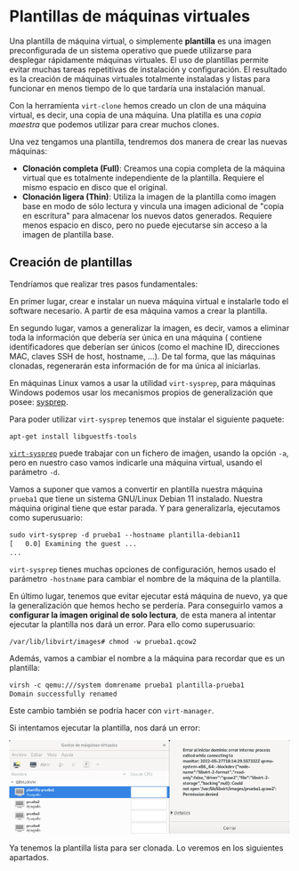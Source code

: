 # Plantillas de máquinas virtuales

Una plantilla de máquina virtual, o simplemente **plantilla** es una imagen preconfigurada de un sistema operativo que puede utilizarse para desplegar rápidamente
máquinas virtuales. El uso de plantillas permite evitar muchas tareas repetitivas de instalación y configuración. El resultado es la creación de máquinas virtuales totalmente instaladas y listas para funcionar en menos tiempo de lo que tardaría una instalación manual.

Con la herramienta `virt-clone` hemos creado un clon de una máquina virtual, es decir, una copia de una máquina. Una platilla es una *copia maestra* que podemos utilizar para crear muchos clones.

Una vez tengamos una plantilla, tendremos dos manera de crear las nuevas máquinas:

* **Clonación completa (Full)**: Creamos una copia completa de la máquina virtual que es totalmente independiente de la plantilla. Requiere el mismo espacio en disco que el original.
* **Clonación ligera (Thin)**: Utiliza la imagen de la plantilla como imagen base en modo de sólo lectura y vincula una imagen adicional de "copia en escritura" para almacenar los nuevos datos generados. Requiere menos espacio en disco, pero no puede ejecutarse sin acceso a la imagen de plantilla base.

## Creación de plantillas

Tendríamos que realizar tres pasos fundamentales:

En primer lugar, crear e instalar un nueva máquina virtual e instalarle todo el software necesario. A partir de esa máquina vamos a crear la plantilla.

En segundo lugar, vamos a generalizar la imagen, es decir, vamos a eliminar toda la información que debería ser única en una máquina ( contiene identificadores que deberían ser únicos (como el machine ID, direcciones MAC, claves SSH de host, hostname, ...). De tal forma, que las máquinas clonadas, regenerarán esta información de for ma única al iniciarlas.

En máquinas Linux vamos a usar la utilidad `virt-sysprep`, para máquinas Windows podemos usar los mecanismos propios de generalización que posee: [sysprep](https://docs.microsoft.com/es-es/windows-hardware/manufacture/desktop/sysprep--generalize--a-windows-installation?view=windows-11).

Para poder utilizar `virt-sysprep` tenemos que instalar el siguiente paquete:

```
apt-get install libguestfs-tools
```

[`virt-sysprep`](https://libguestfs.org/virt-sysprep.1.html) puede trabajar con un fichero de imaǵen, usando la opción `-a`, pero en nuestro caso vamos indicarle una máquina virtual, usando el parámetro `-d`.

Vamos a suponer que vamos a convertir en plantilla nuestra máquina `prueba1` que tiene un sistema GNU/Linux Debian 11 instalado. Nuestra máquina original tiene que estar parada. Y para generalizarla, ejecutamos como superusuario:

```
sudo virt-sysprep -d prueba1 --hostname plantilla-debian11
[   0.0] Examining the guest ...
...
```

`virt-sysprep` tienes muchas opciones de configuración, hemos usado el parámetro `-hostname` para cambiar el nombre de la máquina de la plantilla.

En último lugar, tenemos que evitar ejecutar está máquina de nuevo, ya que la generalización que hemos hecho se perdería. Para conseguirlo vamos a **configurar la imagen original de solo lectura**, de esta manera al intentar ejecutar la plantilla nos dará un error. Para ello como superusuario:

```
/var/lib/libvirt/images# chmod -w prueba1.qcow2 
```

Además, vamos a cambiar el nombre a la máquina para recordar que es un plantilla:

```
virsh -c qemu:///system domrename prueba1 plantilla-prueba1
Domain successfully renamed
```

Este cambio también se podría hacer con `virt-manager`.

Si intentamos ejecutar la plantilla, nos dará un error:

![plantilla](img/plantilla1.png)

Ya tenemos la plantilla lista para ser clonada. Lo veremos en los siguientes apartados.
